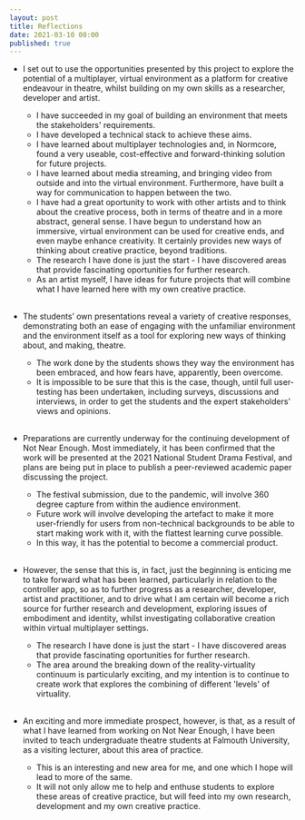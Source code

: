 ```yaml
---
layout: post
title: Reflections
date: 2021-03-10 00:00
published: true
---
```


* I set out to use the opportunities presented by this project to explore the potential of a multiplayer, virtual environment as a platform for creative endeavour in theatre, whilst building on my own skills as a researcher, developer and artist.  

  - I have succeeded in my goal of building an environment that meets the stakeholders' requirements.
  - I have developed a technical stack to achieve these aims.
  - I have learned about multiplayer technologies and, in Normcore, found a very useable, cost-effective and forward-thinking solution for future projects.
  - I have learned about media streaming, and bringing video from outside and into the virtual environment. Furthermore, have built a way for communication to happen between the two.
  - I have had a great oportunity to work with other artists and to think about the creative process, both in terms of theatre and in a more abstract, general sense. I have begun to understand how an immersive, virtual environment can be used for creative ends, and even maybe enhance creativity. It certainly provides new ways of thinking about creative practice, beyond traditions.
  - The research I have done is just the start - I have discovered areas that provide fascinating oportunities for further research. 
  - As an artist myself, I have ideas for future projects that will combine what I have learned here with my own creative practice.
<br><br>
* The students’ own presentations reveal a variety of creative responses, demonstrating both an ease of engaging with the unfamiliar environment and the environment itself as a tool for exploring new ways of thinking about, and making, theatre. 
  
  - The work done by the students shows they way the environment has been embraced, and how fears have, apparently, been overcome. 
  - It is impossible to be sure that this is the case, though, until full user-testing has been undertaken, including surveys, discussions and interviews, in order to get the students and the expert stakeholders' views and opinions.
  <br><br>
* Preparations are currently underway for the continuing development of Not Near Enough.  Most immediately, it has been confirmed that the work will be presented at the 2021 National Student Drama Festival, and plans are being put in place to publish a peer-reviewed academic paper discussing the project.
   
  - The festival submission, due to the pandemic, will involve 360 degree capture from within the audience environment. 
  - Future work will involve developing the artefact to make it more user-friendly for users from non-technical backgrounds to be able to start making work with it, with the flattest learning curve possible. 
  - In this way, it has the potential to become a commercial product. 
  <br><br>
* However, the sense that this is, in fact, just the beginning is enticing me to take forward what has been learned, particularly in relation to the controller app, so as to further progress as a researcher, developer, artist and practitioner, and to drive what I am certain will become a rich source for further research and development, exploring issues of embodiment and identity, whilst investigating collaborative creation within virtual multiplayer settings.  
  
  - The research I have done is just the start - I have discovered areas that provide fascinating oportunities for further research. 
  - The area around the breaking down of the reality-virtuality continuum is particularly exciting, and my intention is to continue to  create work that explores the combining of different 'levels' of virtuality.
  <br><br>
* An exciting and more immediate prospect, however, is that, as a result of what I have learned from working on Not Near Enough, I have been invited to teach undergraduate theatre students at Falmouth University, as a visiting lecturer, about this area of practice. 

  - This is an interesting and new area for me, and one which I hope will lead to more of the same.
  - It will not only allow me to help and enthuse students to explore these areas of creative practice, but will feed into my own research, development and my own creative practice.
  